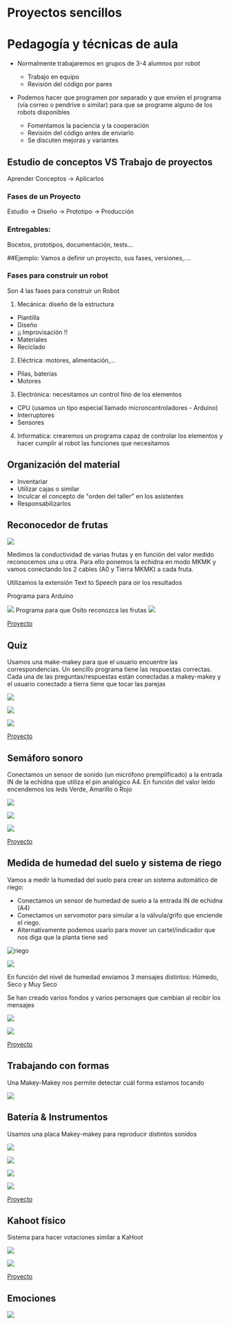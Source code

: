 # Proyectos sencillos


# Pedagogía y técnicas de aula


* Normalmente trabajaremos en grupos de 3-4 alumnos por robot
    * Trabajo en equipo
    * Revisión del código por pares
        
* Podemos hacer que programen por separado y que envíen el programa (vía correo o pendrive o similar) para que se programe alguno de los robots disponibles
    * Fomentamos la paciencia y la cooperación
    * Revisión del código antes de enviarlo
    * Se discuten mejoras y variantes
    
## Estudio de conceptos VS Trabajo de proyectos

Aprender Conceptos -> Aplicarlos

### Fases de un Proyecto

Estudio -> Diseño -> Prototipo -> Producción

### Entregables:

Bocetos, prototipos, documentación, tests...



##Ejemplo: Vamos a definir un proyecto, sus fases, versiones,....
    
### Fases para construir  un robot

Son 4 las fases para construir un Robot

1. Mecánica: diseño de la estructura
  * Plantilla
  * Diseño
  * ¡¡ Improvisación !!
  * Materiales
  * Reciclado
2. Eléctrica: motores, alimentación,...
  * Pilas, baterías
  * Motores
3. Electrónica: necesitamos un control fino de los elementos
  * CPU (usamos un tipo especial llamado microncontroladores - Arduino)
  * Interruptores
  * Sensores
4. Informatica: crearemos un programa capaz de controlar los elementos y hacer cumplir al robot las funciones que necesitamos	    

## Organización del material

* Inventariar
* Utilizar cajas o similar
* Inculcar el concepto de "orden del taller" en los asistentes
* Responsabilizarlos


## Reconocedor de frutas

![](../images/Proyecto2b.jpg)

Medimos la conductividad de varias frutas y en función del valor medido reconocemos una u otra. Para ello ponemos la echidna en modo MKMK y vamos conectando los 2 cables (A0 y Tierra MKMK) a cada fruta.

Utilizamos la extensión Text to Speech para oir los resultados

Programa para Arduino

![](../images/Frutas-arduino.png)
Programa para que Osito reconozca las frutas
![](../images/Frutas-osito.png)

[Proyecto](https://planet.mblock.cc/project/projectshare/103635)

## Quiz

Usamos una make-makey para que el usuario encuentre las correspondencias. Un sencillo programa tiene las respuestas correctas. Cada una de las preguntas/respuestas están conectadas a makey-makey y el usuario conectado a tierra tiene que tocar las parejas

![](../images/Proyecto3b.jpg)

![](../images/Proyecto3.jpg)

![](../images/Quizz-blocks.png)

[Proyecto](https://scratch.mit.edu/projects/341130424/)

## Semáforo sonoro

Conectamos un sensor de sonido (un micrófono premplificado) a la entrada IN de la echidna que utiliza el pin analógico A4. En función del valor leído encendemos los leds Verde, Amarillo o Rojo

![](../images/Proyecto4b.jpg)

![](../images/Proyecto4.jpg)

![](../images/NivelSonoro.png)

[Proyecto](https://planet.mblock.cc/project/projectshare/103651)

## Medida de humedad del suelo y sistema de riego

Vamos a medir la humedad del suelo para crear un sistema automático de riego:

* Conectamos un sensor de humedad de suelo a la entrada IN de echidna (A4)
* Conectamos un servomotor para simular a la válvula/grifo que enciende el riego. 
* Alternativamente podemos usarlo para mover un cartel/indicador que nos diga que la planta tiene sed

![riego](../images/Riego.png)

![](../images/SensorHumedadArduino.png)

En función del nivel de humedad enviamos 3 mensajes distintos: Húmedo, Seco y Muy Seco

Se han creado varios fondos y varios personajes que cambian al recibir los mensajes

![](../images/SensorHumedadFondo.png)

![](../images/SensorHumedadObjetos.png)

[Proyecto](https://planet.mblock.cc/project/103662)

## Trabajando con formas

Una Makey-Makey nos permite detectar cuál forma estamos tocando

![](../images/Proyecto1.jpg)

## Batería & Instrumentos

Usamos una placa Makey-makey para reproducir distintos sonidos

![](../images/bateria.png)

![](../images/Notas.png)

![](../images/instrumento.png)

![](../images/bateria.jpg)

[Proyecto](https://scratch.mit.edu/projects/340880761/)

## Kahoot físico

Sistema para hacer votaciones similar a KaHoot

![](../images/khoot.jpg)

![](../images/)

[Proyecto](https://scratch.mit.edu/projects/340884761/)

## Emociones

![](../images/Emociones.jpg)
